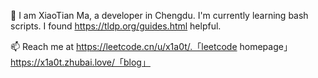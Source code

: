 👋 I am XiaoTian Ma, a developer in Chengdu. I'm currently learning bash scripts. I found https://tldp.org/guides.html helpful. 

📫 Reach me at  https://leetcode.cn/u/x1a0t/.「leetcode homepage」 https://x1a0t.zhubai.love/「blog」
<!--
**405028157/405028157** is a ✨ _special_ ✨ repository because its `README.md` (this file) appears on your GitHub profile.

Here are some ideas to get you started:

- 🔭 I’m currently working on ...
- 🌱 I’m currently learning ...
- 👯 I’m looking to collaborate on ...
- 🤔 I’m looking for help with ...
- 💬 Ask me about ...
- 📫 How to reach me: ...
- 😄 Pronouns: ...
- ⚡ Fun fact: ...
-->
